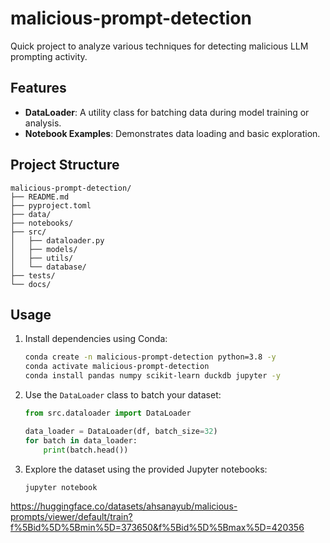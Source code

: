 # malicious-prompt-detection

Quick project to analyze various techniques for detecting malicious LLM prompting activity.

## Features

- **DataLoader**: A utility class for batching data during model training or analysis.
- **Notebook Examples**: Demonstrates data loading and basic exploration.

## Project Structure

```
malicious-prompt-detection/
├── README.md
├── pyproject.toml
├── data/
├── notebooks/
├── src/
│   ├── dataloader.py
│   ├── models/
│   ├── utils/
│   └── database/
├── tests/
└── docs/
```

## Usage

1. Install dependencies using Conda:
    ```bash
    conda create -n malicious-prompt-detection python=3.8 -y
    conda activate malicious-prompt-detection
    conda install pandas numpy scikit-learn duckdb jupyter -y
    ```

2. Use the `DataLoader` class to batch your dataset:
    ```python
    from src.dataloader import DataLoader

    data_loader = DataLoader(df, batch_size=32)
    for batch in data_loader:
        print(batch.head())
    ```

3. Explore the dataset using the provided Jupyter notebooks:
    ```bash
    jupyter notebook
    ```

https://huggingface.co/datasets/ahsanayub/malicious-prompts/viewer/default/train?f%5Bid%5D%5Bmin%5D=373650&f%5Bid%5D%5Bmax%5D=420356
